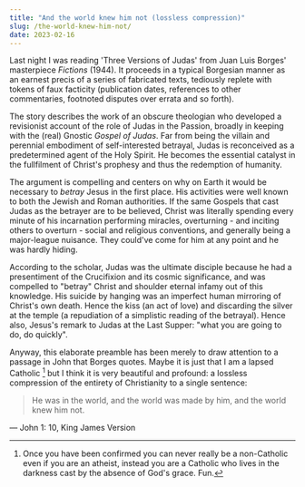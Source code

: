 ```yaml
---
title: "And the world knew him not (lossless compression)"
slug: /the-world-knew-him-not/
date: 2023-02-16
---
```


Last night I was reading 'Three Versions of Judas' from Juan Luis Borges' masterpiece _Fictions_ (1944). It proceeds in a typical Borgesian manner as an earnest precis of a series of fabricated texts, tediously replete with tokens of faux facticity (publication dates, references to other commentaries, footnoted disputes over errata and so forth).

The story describes the work of an obscure theologian who developed a revisionist account of the role of Judas in the Passion, broadly in keeping with the (real) Gnostic _Gospel of Judas_. Far from being the villain and perennial embodiment of self-interested betrayal, Judas is reconceived as a predetermined agent of the Holy Spirit. He becomes the essential catalyst in the fullfilment of Christ's prophesy and thus the redemption of humanity.

The argument is compelling and centers on why on Earth it would be necessary to _betray_ Jesus in the first place. His activities were well known to both the Jewish and Roman authorities. If the same Gospels that cast Judas as the betrayer are to be believed, Christ was literally spending every minute of his incarnation performing miracles, overturning - and inciting others to overturn - social and religious conventions, and generally being a major-league nuisance. They could've come for him at any point and he was hardly hiding.

According to the scholar, Judas was the ultimate disciple because he had a presentiment of the Crucifixion and its cosmic significance, and was compelled to "betray" Christ and shoulder eternal infamy out of this knowledge. His suicide by hanging was an imperfect human mirroring of Christ's own death. Hence the kiss (an act of love) and discarding the silver at the temple (a repudiation of a simplistic reading of the betrayal). Hence also, Jesus's remark to Judas at the Last Supper: "what you are going to do, do quickly".

Anyway, this elaborate preamble has been merely to draw attention to a passage in John that Borges quotes. Maybe it is just that I am a lapsed Catholic [^1] but I think it is very beautiful and profound: a lossless compression of the entirety of Christianity to a single sentence:

> He was in the world, and the world was made by him, and the world knew him not.

&mdash; John 1: 10, King James Version

[^1]: Once you have been confirmed you can never really be a non-Catholic even if you are an atheist, instead you are a Catholic who lives in the darkness cast by the absence of God's grace. Fun.
